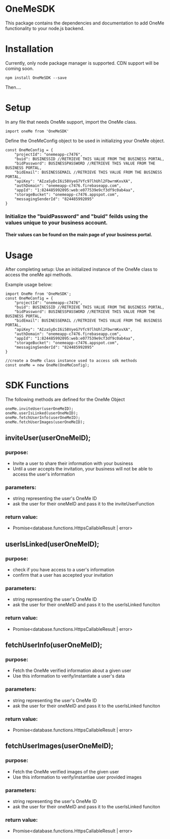 # OneMeSDK
This package contains the dependencies and documentation to add OneMe functionality to your node.js backend.

# Installation 
Currently, only node package manager is supported. CDN support will be coming soon.
```
npm install OneMeSDK --save
```

Then....
# Setup  

In any file that needs OneMe support, import the OneMe class.
```
import oneMe from 'OneMeSDK'
```
Define the OneMeConfig object to be used in initializing your OneMe object.
```
const OneMeConfig = {
    "projectId": "onemeapp-c7476",
    "buid": BUSINESSID //RETRIEVE THIS VALUE FROM THE BUSINESS PORTAL,
    "bidPassword": BUSINESSPASSWORD //RETRIEVE THIS VALUE FROM THE BUSINESS PORTAL,
    "bidEmail": BUSINESSEMAIL //RETRIEVE THIS VALUE FROM THE BUSINESS PORTAL,
    "apiKey": "AIzaSyDcI6i58VyeG7Vfc97lhUhl2FbwrmKxvXA",
    "authDomain": "onemeapp-c7476.firebaseapp.com",
    "appId": "1:824485992095:web:e077539e9cf3df9c0ab4aa",
    "storageBucket": "onemeapp-c7476.appspot.com",
    "messagingSenderId": "824485992095"
}
```
### Initialize the "buidPassword" and "buid" feilds using the values unique to your business account.
#### Their values can be found on the main page of your business portal.

# Usage
After completing setup:
Use an initialized instance of the OneMe class to access the oneMe api methods.

Example usage below:
```
import OneMe from 'OneMeSDK';
const OneMeConfig = {
    "projectId": "onemeapp-c7476",
    "buid": BUSINESSID //RETRIEVE THIS VALUE FROM THE BUSINESS PORTAL,
    "bidPassword": BUSINESSPASSWORD //RETRIEVE THIS VALUE FROM THE BUSINESS PORTAL,
    "bidEmail": BUSINESSEMAIL //RETRIEVE THIS VALUE FROM THE BUSINESS PORTAL,
    "apiKey": "AIzaSyDcI6i58VyeG7Vfc97lhUhl2FbwrmKxvXA",
    "authDomain": "onemeapp-c7476.firebaseapp.com",
    "appId": "1:824485992095:web:e077539e9cf3df9c0ab4aa",
    "storageBucket": "onemeapp-c7476.appspot.com",
    "messagingSenderId": "824485992095"
}

//create a OneMe class instance used to access sdk methods
const oneMe = new OneMe(OneMeConfig);
```

# SDK Functions
The following methods are defined for the OneMe Object 
```
oneMe.inviteUser(userOneMeID);
oneMe.userIsLinked(userOneMeID);
oneMe.fetchUserInfo(userOneMeID);
oneMe.fetchUserImages(userOneMeID);
```
## inviteUser(userOneMeID);
### purpose:
* Invite a user to share their information with your business
* Until a user accepts the invitation, your business will not be able to access the user's information
### parameters: 
* string representing the user's OneMe ID 
* ask the user for their oneMeID and pass it to the inviteUserFunction
### return value:
* Promise<database.functions.HttpsCallableResult | error>

## userIsLinked(userOneMeID);
### purpose:
* check if you have access to a user's information
* confirm that a user has accepted your invitation
### parameters:
* string representing the user's OneMe ID 
* ask the user for their oneMeID and pass it to the userIsLinked funciton
### return value:
* Promise<database.functions.HttpsCallableResult | error>

## fetchUserInfo(userOneMeID);
### purpose:
* Fetch the OneMe verified information about a given user
* Use this information to verify/instantiate a user's data 
### parameters:
* string representing the user's OneMe ID 
* ask the user for their oneMeID and pass it to the userIsLinked funciton
### return value:
* Promise<database.functions.HttpsCallableResult | error>

## fetchUserImages(userOneMeID);
### purpose:
* Fetch the OneMe verified images of the given user 
* Use this information to verify/instantiae user provided images
### parameters:
* string representing the user's OneMe ID 
* ask the user for their oneMeID and pass it to the userIsLinked funciton
### return value:
* Promise<database.functions.HttpsCallableResult | error>





